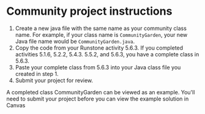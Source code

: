 # Community project instructions  

1. Create a new java file with the same name as your community class name. For example, if your class name is `CommunityGarden`, your new Java file name would be `CommunityGarden.java`.
2. Copy the code from your Runstone activity 5.6.3. If you completed activities 5.1.6, 5.2.2, 5.4.3. 5.5.2, and 5.6.3, you have a complete class in 5.6.3.
3. Paste your complete class from 5.6.3 into your Java class file you created in step 1.
4. Submit your project for review.

A completed class CommunityGarden can be viewed as an example. You'll need to submit your project before you can view the example solution in Canvas
  